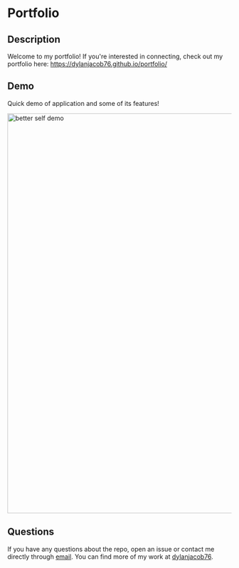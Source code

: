 # Portfolio

## Description
Welcome to my portfolio! If you're interested in connecting, check out my portfolio here: https://dylanjacob76.github.io/portfolio/

## Demo

Quick demo of application and some of its features!

<img src="assets/images/portfolio-demo.gif" alt="better self demo" width="900">

## Questions
If you have any questions about the repo, open an issue or contact me directly through [email](business.dmjacob@gmail.com). You can find more of my work at [dylanjacob76](https://github.com/dylanjacob76).
